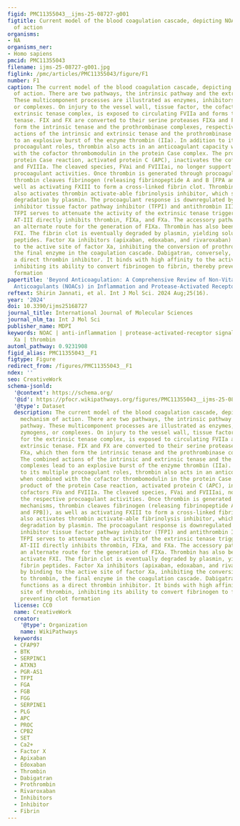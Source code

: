 ```yaml
---
figid: PMC11355043__ijms-25-08727-g001
figtitle: Current model of the blood coagulation cascade, depicting NOACs’ mechanism
  of action
organisms:
- NA
organisms_ner:
- Homo sapiens
pmcid: PMC11355043
filename: ijms-25-08727-g001.jpg
figlink: /pmc/articles/PMC11355043/figure/F1
number: F1
caption: The current model of the blood coagulation cascade, depicting NOACs’ mechanism
  of action. There are two pathways, the intrinsic pathway and the extrinsic pathway.
  These multicomponent processes are illustrated as enzymes, inhibitors, zymogens,
  or complexes. On injury to the vessel wall, tissue factor, the cofactor for the
  extrinsic tenase complex, is exposed to circulating FVIIa and forms the extrinsic
  tenase. FIX and FX are converted to their serine proteases FIXa and FXa, which then
  form the intrinsic tenase and the prothrombinase complexes, respectively. The combined
  actions of the intrinsic and extrinsic tenase and the prothrombinase complexes lead
  to an explosive burst of the enzyme thrombin (IIa). In addition to its multiple
  procoagulant roles, thrombin also acts in an anticoagulant capacity when combined
  with the cofactor thrombomodulin in the protein Case complex. The product of the
  protein Case reaction, activated protein C (APC), inactivates the cofactors FVa
  and FVIIIa. The cleaved species, FVai and FVIIIai, no longer support the respective
  procoagulant activities. Once thrombin is generated through procoagulant mechanisms,
  thrombin cleaves fibrinogen (releasing fibrinopeptide A and B [FPA and FPB]), as
  well as activating FXIII to form a cross-linked fibrin clot. Thrombin–thrombomodulin
  also activates thrombin activate-able fibrinolysis inhibitor, which slows fibrin
  degradation by plasmin. The procoagulant response is downregulated by the stoichiometric
  inhibitor tissue factor pathway inhibitor (TFPI) and antithrombin III (AT-III).
  TFPI serves to attenuate the activity of the extrinsic tenase trigger of coagulation.
  AT-III directly inhibits thrombin, FIXa, and FXa. The accessory pathway provides
  an alternate route for the generation of FIXa. Thrombin has also been shown to activate
  FXI. The fibrin clot is eventually degraded by plasmin, yielding soluble fibrin
  peptides. Factor Xa inhibitors (apixaban, edoxaban, and rivaroxaban) act by binding
  to the active site of factor Xa, inhibiting the conversion of prothrombin to thrombin,
  the final enzyme in the coagulation cascade. Dabigatran, conversely, functions as
  a direct thrombin inhibitor. It binds with high affinity to the active site of thrombin,
  inhibiting its ability to convert fibrinogen to fibrin, thereby preventing clot
  formation
papertitle: 'Beyond Anticoagulation: A Comprehensive Review of Non-Vitamin K Oral
  Anticoagulants (NOACs) in Inflammation and Protease-Activated Receptor Signaling'
reftext: Shirin Jannati, et al. Int J Mol Sci. 2024 Aug;25(16).
year: '2024'
doi: 10.3390/ijms25168727
journal_title: International Journal of Molecular Sciences
journal_nlm_ta: Int J Mol Sci
publisher_name: MDPI
keywords: NOAC | anti-inflammation | protease-activated-receptor signaling | factor
  Xa | thrombin
automl_pathway: 0.9231908
figid_alias: PMC11355043__F1
figtype: Figure
redirect_from: /figures/PMC11355043__F1
ndex: ''
seo: CreativeWork
schema-jsonld:
  '@context': https://schema.org/
  '@id': https://pfocr.wikipathways.org/figures/PMC11355043__ijms-25-08727-g001.html
  '@type': Dataset
  description: The current model of the blood coagulation cascade, depicting NOACs’
    mechanism of action. There are two pathways, the intrinsic pathway and the extrinsic
    pathway. These multicomponent processes are illustrated as enzymes, inhibitors,
    zymogens, or complexes. On injury to the vessel wall, tissue factor, the cofactor
    for the extrinsic tenase complex, is exposed to circulating FVIIa and forms the
    extrinsic tenase. FIX and FX are converted to their serine proteases FIXa and
    FXa, which then form the intrinsic tenase and the prothrombinase complexes, respectively.
    The combined actions of the intrinsic and extrinsic tenase and the prothrombinase
    complexes lead to an explosive burst of the enzyme thrombin (IIa). In addition
    to its multiple procoagulant roles, thrombin also acts in an anticoagulant capacity
    when combined with the cofactor thrombomodulin in the protein Case complex. The
    product of the protein Case reaction, activated protein C (APC), inactivates the
    cofactors FVa and FVIIIa. The cleaved species, FVai and FVIIIai, no longer support
    the respective procoagulant activities. Once thrombin is generated through procoagulant
    mechanisms, thrombin cleaves fibrinogen (releasing fibrinopeptide A and B [FPA
    and FPB]), as well as activating FXIII to form a cross-linked fibrin clot. Thrombin–thrombomodulin
    also activates thrombin activate-able fibrinolysis inhibitor, which slows fibrin
    degradation by plasmin. The procoagulant response is downregulated by the stoichiometric
    inhibitor tissue factor pathway inhibitor (TFPI) and antithrombin III (AT-III).
    TFPI serves to attenuate the activity of the extrinsic tenase trigger of coagulation.
    AT-III directly inhibits thrombin, FIXa, and FXa. The accessory pathway provides
    an alternate route for the generation of FIXa. Thrombin has also been shown to
    activate FXI. The fibrin clot is eventually degraded by plasmin, yielding soluble
    fibrin peptides. Factor Xa inhibitors (apixaban, edoxaban, and rivaroxaban) act
    by binding to the active site of factor Xa, inhibiting the conversion of prothrombin
    to thrombin, the final enzyme in the coagulation cascade. Dabigatran, conversely,
    functions as a direct thrombin inhibitor. It binds with high affinity to the active
    site of thrombin, inhibiting its ability to convert fibrinogen to fibrin, thereby
    preventing clot formation
  license: CC0
  name: CreativeWork
  creator:
    '@type': Organization
    name: WikiPathways
  keywords:
  - CFAP97
  - BTK
  - SERPINC1
  - ATXN3
  - PGR-AS1
  - TFPI
  - FGA
  - FGB
  - FGG
  - SERPINE1
  - PLG
  - APC
  - PROC
  - CPB2
  - SET
  - Ca2+
  - Factor X
  - Apixaban
  - Edoxaban
  - Thrombin
  - Dabigatran
  - Prothrombin
  - Rivaroxaban
  - Inhibitors
  - Inhibitor
  - Fibrin
---
```

